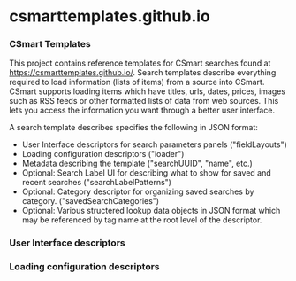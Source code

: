 # csmarttemplates.github.io

### CSmart Templates

This project contains reference templates for CSmart searches found at https://csmarttemplates.github.io/.
Search templates describe everything required to load information (lists of items) from a source into CSmart. CSmart supports loading items which have titles, urls, dates, prices, images such as RSS feeds or other formatted lists of data from web sources. This lets you access the information you want through a better user interface.

A search template describes specifies the following in JSON format:
- User Interface descriptors for search parameters panels ("fieldLayouts")
- Loading configuration descriptors ("loader")
- Metadata describing the template ("searchUUID", "name", etc.)
- Optional: Search Label UI for describing what to show for saved and recent searches ("searchLabelPatterns")
- Optional: Category descriptor for organizing saved searches by category. ("savedSearchCategories")
- Optional: Various structered lookup data objects in JSON format which may be referenced by tag name at the root level of the descriptor.

### User Interface descriptors


### Loading configuration descriptors
